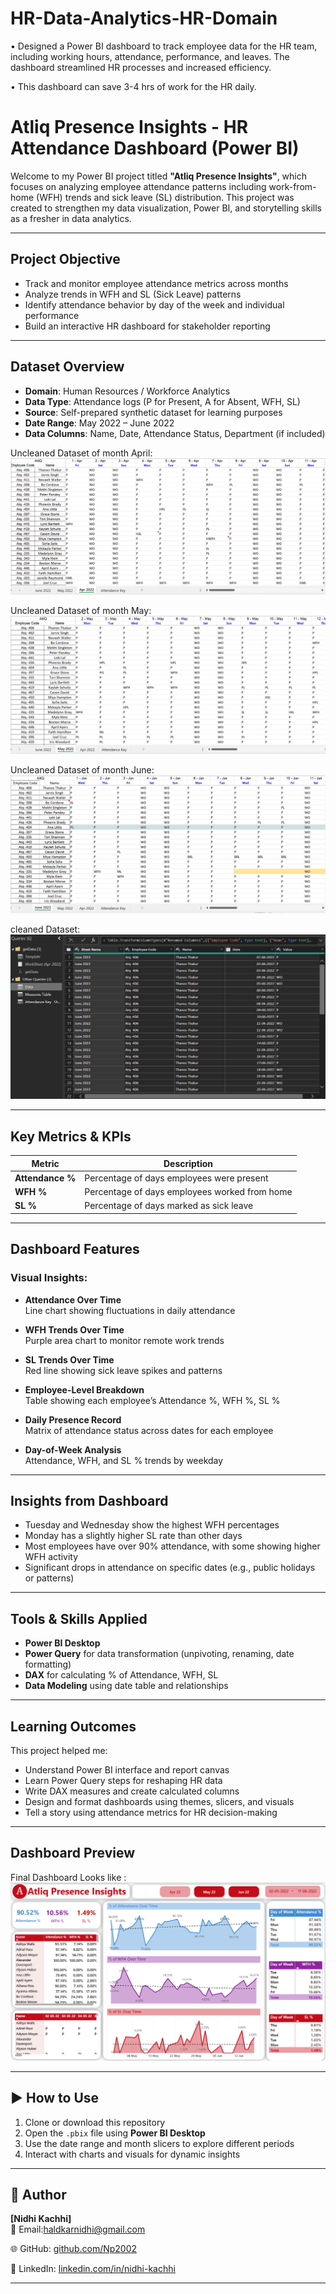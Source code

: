 # HR-Data-Analytics-HR-Domain

•	Designed a Power BI dashboard to track employee data for the HR team, including working hours, attendance, performance, and leaves. 
The dashboard streamlined HR processes and increased efficiency.

•	This dashboard can save 3-4 hrs of work for the HR daily.



#  Atliq Presence Insights - HR Attendance Dashboard (Power BI)

Welcome to my Power BI project titled **"Atliq Presence Insights"**, which focuses on analyzing employee attendance patterns including work-from-home (WFH) trends and sick leave (SL) distribution. This project was created to strengthen my data visualization, Power BI, and storytelling skills as a fresher in data analytics.

---

##  Project Objective

- Track and monitor employee attendance metrics across months
- Analyze trends in WFH and SL (Sick Leave) patterns
- Identify attendance behavior by day of the week and individual performance
- Build an interactive HR dashboard for stakeholder reporting

---

##  Dataset Overview

- **Domain**: Human Resources / Workforce Analytics  
- **Data Type**: Attendance logs (P for Present, A for Absent, WFH, SL)  
- **Source**: Self-prepared synthetic dataset for learning purposes  
- **Date Range**: May 2022 – June 2022  
- **Data Columns**: Name, Date, Attendance Status, Department (if included)

Uncleaned Dataset of month April:
![assets/apr month dataset.png](https://github.com/Np2002/HR-Data-Analytics-HR-Domain/blob/ffcfe6c3fcf17b14002d5bef623a6b40a09c6f40/assets/apr%20month%20dataset.png)



Uncleaned Dataset of month May:
![assets\may month dataset.png](https://github.com/Np2002/HR-Data-Analytics-HR-Domain/blob/ffcfe6c3fcf17b14002d5bef623a6b40a09c6f40/assets/may%20month%20dataset.png)



Uncleaned Dataset of month June:
![june month](https://github.com/Np2002/HR-Data-Analytics-HR-Domain/blob/ffcfe6c3fcf17b14002d5bef623a6b40a09c6f40/assets/june%20month%20dataset%20.png)



cleaned Dataset:
![assets\cleaned dataset .png](https://github.com/Np2002/HR-Data-Analytics-HR-Domain/blob/ffcfe6c3fcf17b14002d5bef623a6b40a09c6f40/assets/cleaned%20dataset%20.png)


---

##  Key Metrics & KPIs

| Metric              | Description                                 |
|---------------------|---------------------------------------------|
| **Attendance %**    | Percentage of days employees were present   |
| **WFH %**           | Percentage of days employees worked from home |
| **SL %**            | Percentage of days marked as sick leave     |

---

##  Dashboard Features

### Visual Insights:
-  **Attendance Over Time**  
  Line chart showing fluctuations in daily attendance

-  **WFH Trends Over Time**  
  Purple area chart to monitor remote work trends

-  **SL Trends Over Time**  
  Red line showing sick leave spikes and patterns

-  **Employee-Level Breakdown**  
  Table showing each employee’s Attendance %, WFH %, SL %

-  **Daily Presence Record**  
  Matrix of attendance status across dates for each employee

-  **Day-of-Week Analysis**  
  Attendance, WFH, and SL % trends by weekday

---

## Insights from Dashboard

- Tuesday and Wednesday show the highest WFH percentages
- Monday has a slightly higher SL rate than other days
- Most employees have over 90% attendance, with some showing higher WFH activity
- Significant drops in attendance on specific dates (e.g., public holidays or patterns)

---

## Tools & Skills Applied

- **Power BI Desktop**
- **Power Query** for data transformation (unpivoting, renaming, date formatting)
- **DAX** for calculating % of Attendance, WFH, SL
- **Data Modeling** using date table and relationships

---

## Learning Outcomes

This project helped me:
- Understand Power BI interface and report canvas
- Learn Power Query steps for reshaping HR data
- Write DAX measures and create calculated columns
- Design and format dashboards using themes, slicers, and visuals
- Tell a story using attendance metrics for HR decision-making

---

## Dashboard Preview


Final Dashboard Looks like :
![assets\dashboard screenshot.png](https://github.com/Np2002/HR-Data-Analytics-HR-Domain/blob/ffcfe6c3fcf17b14002d5bef623a6b40a09c6f40/assets/dashboard%20screenshot.png)


---

## ▶️ How to Use

1. Clone or download this repository
2. Open the `.pbix` file using **Power BI Desktop**
3. Use the date range and month slicers to explore different periods
4. Interact with charts and visuals for dynamic insights

---

## 👤 Author

**[Nidhi Kachhi]**  
📧 Email:[haldkarnidhi@gmail.com](mailto:haldkarnidhi@gmail.com)  

🌐 GitHub: [github.com/Np2002](https://github.com/Np2002)

📎 LinkedIn: [linkedin.com/in/nidhi-kachhi](https://www.linkedin.com/in/nidhi-kachhi/)

---
